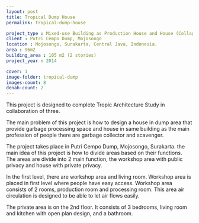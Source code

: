 ```yaml
---
layout: post
title: Tropical Dump House
permalink: tropical-dump-house

project_type : Mixed-use Building as Production House and House (Collage Projects)
client : Putri Cempo Dump, Mojosongo
location : Mojosongo, Surakarta, Central Java, Indonesia.
area : 96m2
building_area : 105 m2 (2 stories)
project_year : 2014

cover: 1
image-folder: tropical-dump
images-count: 8
denah-count: 2
---
```


This project is designed to complete Tropic Architecture Study in collaboration of three.

The main problem of this project is how to design a house in dump area that provide garbage processing space and house in same building as the main profession of people there are garbage collector and scavenger.

The project takes place in Putri Cempo Dump, Mojosongo, Surakarta. the main idea of this project is how to divide areas based on their functions. The areas are divide into 2 main function, the workshop area with public privacy and house with private privacy.

In the first level, there are workshop area and living room. Workshop area is placed in first level where people have easy access. Workshop area consists of 2 rooms, production room and processing room. This area air circulation is designed to be able to let air flows easily.

The private area is on the 2nd floor. It consists of 3 bedrooms, living room and kitchen with open plan design, and a bathroom. 
